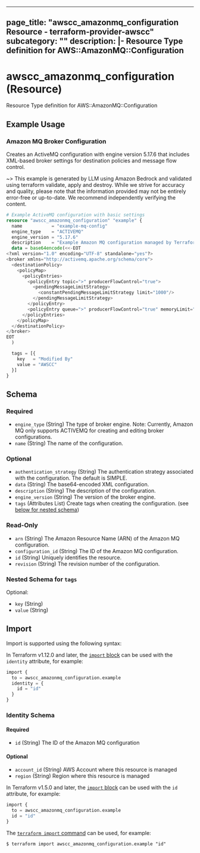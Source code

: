 
---
page_title: "awscc_amazonmq_configuration Resource - terraform-provider-awscc"
subcategory: ""
description: |-
  Resource Type definition for AWS::AmazonMQ::Configuration
---

# awscc_amazonmq_configuration (Resource)

Resource Type definition for AWS::AmazonMQ::Configuration

## Example Usage

### Amazon MQ Broker Configuration

Creates an ActiveMQ configuration with engine version 5.17.6 that includes XML-based broker settings for destination policies and message flow control.

~> This example is generated by LLM using Amazon Bedrock and validated using terraform validate, apply and destroy. While we strive for accuracy and quality, please note that the information provided may not be entirely error-free or up-to-date. We recommend independently verifying the content.

```terraform
# Example ActiveMQ configuration with basic settings
resource "awscc_amazonmq_configuration" "example" {
  name           = "example-mq-config"
  engine_type    = "ACTIVEMQ"
  engine_version = "5.17.6"
  description    = "Example Amazon MQ configuration managed by Terraform"
  data = base64encode(<<-EOT
<?xml version="1.0" encoding="UTF-8" standalone="yes"?>
<broker xmlns="http://activemq.apache.org/schema/core">
  <destinationPolicy>
    <policyMap>
      <policyEntries>
        <policyEntry topic=">" producerFlowControl="true">
          <pendingMessageLimitStrategy>
            <constantPendingMessageLimitStrategy limit="1000"/>
          </pendingMessageLimitStrategy>
        </policyEntry>
        <policyEntry queue=">" producerFlowControl="true" memoryLimit="1mb"/>
      </policyEntries>
    </policyMap>
  </destinationPolicy>
</broker>
EOT
  )

  tags = [{
    key   = "Modified By"
    value = "AWSCC"
  }]
}
```

<!-- schema generated by tfplugindocs -->
## Schema

### Required

- `engine_type` (String) The type of broker engine. Note: Currently, Amazon MQ only supports ACTIVEMQ for creating and editing broker configurations.
- `name` (String) The name of the configuration.

### Optional

- `authentication_strategy` (String) The authentication strategy associated with the configuration. The default is SIMPLE.
- `data` (String) The base64-encoded XML configuration.
- `description` (String) The description of the configuration.
- `engine_version` (String) The version of the broker engine.
- `tags` (Attributes List) Create tags when creating the configuration. (see [below for nested schema](#nestedatt--tags))

### Read-Only

- `arn` (String) The Amazon Resource Name (ARN) of the Amazon MQ configuration.
- `configuration_id` (String) The ID of the Amazon MQ configuration.
- `id` (String) Uniquely identifies the resource.
- `revision` (String) The revision number of the configuration.

<a id="nestedatt--tags"></a>
### Nested Schema for `tags`

Optional:

- `key` (String)
- `value` (String)

## Import

Import is supported using the following syntax:

In Terraform v1.12.0 and later, the [`import` block](https://developer.hashicorp.com/terraform/language/import) can be used with the `identity` attribute, for example:

```terraform
import {
  to = awscc_amazonmq_configuration.example
  identity = {
    id = "id"
  }
}
```

<!-- schema generated by tfplugindocs -->
### Identity Schema

#### Required

- `id` (String) The ID of the Amazon MQ configuration

#### Optional

- `account_id` (String) AWS Account where this resource is managed
- `region` (String) Region where this resource is managed

In Terraform v1.5.0 and later, the [`import` block](https://developer.hashicorp.com/terraform/language/import) can be used with the `id` attribute, for example:

```terraform
import {
  to = awscc_amazonmq_configuration.example
  id = "id"
}
```

The [`terraform import` command](https://developer.hashicorp.com/terraform/cli/commands/import) can be used, for example:

```shell
$ terraform import awscc_amazonmq_configuration.example "id"
```
